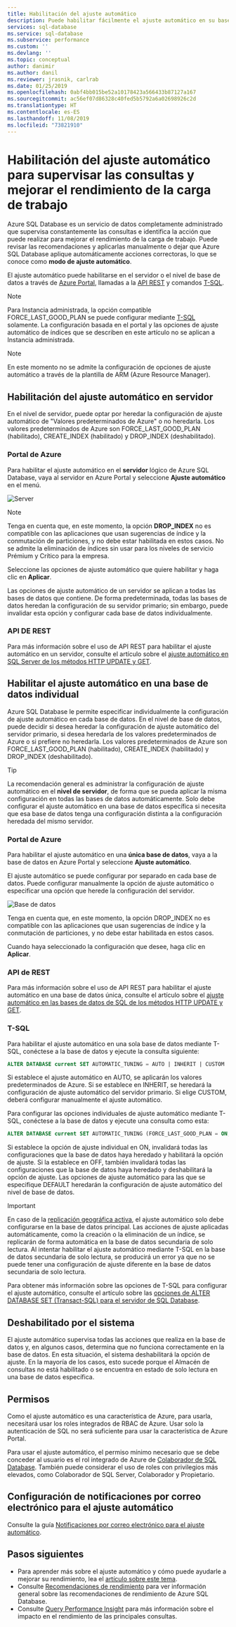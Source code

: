 ```yaml
---
title: Habilitación del ajuste automático
description: Puede habilitar fácilmente el ajuste automático en su base de datos de Azure SQL.
services: sql-database
ms.service: sql-database
ms.subservice: performance
ms.custom: ''
ms.devlang: ''
ms.topic: conceptual
author: danimir
ms.author: danil
ms.reviewer: jrasnik, carlrab
ms.date: 01/25/2019
ms.openlocfilehash: 0abf4bb015be52a10178423a566433b87127a167
ms.sourcegitcommit: ac56ef07d86328c40fed5b5792a6a02698926c2d
ms.translationtype: HT
ms.contentlocale: es-ES
ms.lasthandoff: 11/08/2019
ms.locfileid: "73821910"
---
```

# <a name="enable-automatic-tuning-to-monitor-queries-and-improve-workload-performance"></a>Habilitación del ajuste automático para supervisar las consultas y mejorar el rendimiento de la carga de trabajo

Azure SQL Database es un servicio de datos completamente administrado que supervisa constantemente las consultas e identifica la acción que puede realizar para mejorar el rendimiento de la carga de trabajo. Puede revisar las recomendaciones y aplicarlas manualmente o dejar que Azure SQL Database aplique automáticamente acciones correctoras, lo que se conoce como **modo de ajuste automático**.

El ajuste automático puede habilitarse en el servidor o el nivel de base de datos a través de [Azure Portal](sql-database-automatic-tuning-enable.md#azure-portal), llamadas a la [API REST](sql-database-automatic-tuning-enable.md#rest-api) y comandos [T-SQL](https://docs.microsoft.com/sql/t-sql/statements/alter-database-transact-sql-set-options?view=azuresqldb-current).

> [!NOTE]
> Para Instancia administrada, la opción compatible FORCE_LAST_GOOD_PLAN se puede configurar mediante [T-SQL](https://azure.microsoft.com/blog/automatic-tuning-introduces-automatic-plan-correction-and-t-sql-management) solamente. La configuración basada en el portal y las opciones de ajuste automático de índices que se describen en este artículo no se aplican a Instancia administrada.

> [!NOTE]
> En este momento no se admite la configuración de opciones de ajuste automático a través de la plantilla de ARM (Azure Resource Manager).

## <a name="enable-automatic-tuning-on-server"></a>Habilitación del ajuste automático en servidor

En el nivel de servidor, puede optar por heredar la configuración de ajuste automático de "Valores predeterminados de Azure" o no heredarla. Los valores predeterminados de Azure son FORCE_LAST_GOOD_PLAN (habilitado), CREATE_INDEX (habilitado) y DROP_INDEX (deshabilitado).

### <a name="azure-portal"></a>Portal de Azure

Para habilitar el ajuste automático en el **servidor** lógico de Azure SQL Database, vaya al servidor en Azure Portal y seleccione **Ajuste automático** en el menú.

![Server](./media/sql-database-automatic-tuning-enable/server.png)

> [!NOTE]
> Tenga en cuenta que, en este momento, la opción **DROP_INDEX** no es compatible con las aplicaciones que usan sugerencias de índice y la conmutación de particiones, y no debe estar habilitada en estos casos. No se admite la eliminación de índices sin usar para los niveles de servicio Prémium y Crítico para la empresa.
>

Seleccione las opciones de ajuste automático que quiere habilitar y haga clic en **Aplicar**.

Las opciones de ajuste automático de un servidor se aplican a todas las bases de datos que contiene. De forma predeterminada, todas las bases de datos heredan la configuración de su servidor primario; sin embargo, puede invalidar esta opción y configurar cada base de datos individualmente.

### <a name="rest-api"></a>API DE REST

Para más información sobre el uso de API REST para habilitar el ajuste automático en un servidor, consulte el artículo sobre el [ajuste automático en SQL Server de los métodos HTTP UPDATE y GET](https://docs.microsoft.com/rest/api/sql/serverautomatictuning).

## <a name="enable-automatic-tuning-on-an-individual-database"></a>Habilitar el ajuste automático en una base de datos individual

Azure SQL Database le permite especificar individualmente la configuración de ajuste automático en cada base de datos. En el nivel de base de datos, puede decidir si desea heredar la configuración de ajuste automático del servidor primario, si desea heredarla de los valores predeterminados de Azure o si prefiere no heredarla. Los valores predeterminados de Azure son FORCE_LAST_GOOD_PLAN (habilitado), CREATE_INDEX (habilitado) y DROP_INDEX (deshabilitado).

> [!TIP]
> La recomendación general es administrar la configuración de ajuste automático en el **nivel de servidor**, de forma que se pueda aplicar la misma configuración en todas las bases de datos automáticamente. Solo debe configurar el ajuste automático en una base de datos específica si necesita que esa base de datos tenga una configuración distinta a la configuración heredada del mismo servidor.
>

### <a name="azure-portal"></a>Portal de Azure

Para habilitar el ajuste automático en una **única base de datos**, vaya a la base de datos en Azure Portal y seleccione **Ajuste automático**.

El ajuste automático se puede configurar por separado en cada base de datos. Puede configurar manualmente la opción de ajuste automático o especificar una opción que herede la configuración del servidor.

![Base de datos](./media/sql-database-automatic-tuning-enable/database.png)

Tenga en cuenta que, en este momento, la opción DROP_INDEX no es compatible con las aplicaciones que usan sugerencias de índice y la conmutación de particiones, y no debe estar habilitada en estos casos.

Cuando haya seleccionado la configuración que desee, haga clic en **Aplicar**.

### <a name="rest-api"></a>API de REST

Para más información sobre el uso de API REST para habilitar el ajuste automático en una base de datos única, consulte el artículo sobre el [ajuste automático en las bases de datos de SQL de los métodos HTTP UPDATE y GET](https://docs.microsoft.com/rest/api/sql/databaseautomatictuning).

### <a name="t-sql"></a>T-SQL

Para habilitar el ajuste automático en una sola base de datos mediante T-SQL, conéctese a la base de datos y ejecute la consulta siguiente:

```SQL
ALTER DATABASE current SET AUTOMATIC_TUNING = AUTO | INHERIT | CUSTOM
```

Si establece el ajuste automático en AUTO, se aplicarán los valores predeterminados de Azure. Si se establece en INHERIT, se heredará la configuración de ajuste automático del servidor primario. Si elige CUSTOM, deberá configurar manualmente el ajuste automático.

Para configurar las opciones individuales de ajuste automático mediante T-SQL, conéctese a la base de datos y ejecute una consulta como esta:

```SQL
ALTER DATABASE current SET AUTOMATIC_TUNING (FORCE_LAST_GOOD_PLAN = ON, CREATE_INDEX = DEFAULT, DROP_INDEX = OFF)
```

Si establece la opción de ajuste individual en ON, invalidará todas las configuraciones que la base de datos haya heredado y habilitará la opción de ajuste. Si la establece en OFF, también invalidará todas las configuraciones que la base de datos haya heredado y deshabilitará la opción de ajuste. Las opciones de ajuste automático para las que se especifique DEFAULT heredarán la configuración de ajuste automático del nivel de base de datos.  

> [!IMPORTANT]
> En caso de la [replicación geográfica activa](sql-database-auto-failover-group.md), el ajuste automático solo debe configurarse en la base de datos principal. Las acciones de ajuste aplicadas automáticamente, como la creación o la eliminación de un índice, se replicarán de forma automática en la base de datos secundaria de solo lectura. Al intentar habilitar el ajuste automático mediante T-SQL en la base de datos secundaria de solo lectura, se producirá un error ya que no se puede tener una configuración de ajuste diferente en la base de datos secundaria de solo lectura.
>

Para obtener más información sobre las opciones de T-SQL para configurar el ajuste automático, consulte el artículo sobre las [opciones de ALTER DATABASE SET (Transact-SQL) para el servidor de SQL Database](https://docs.microsoft.com/sql/t-sql/statements/alter-database-transact-sql-set-options?view=azuresqldb-current).

## <a name="disabled-by-the-system"></a>Deshabilitado por el sistema

El ajuste automático supervisa todas las acciones que realiza en la base de datos y, en algunos casos, determina que no funciona correctamente en la base de datos. En esta situación, el sistema deshabilitará la opción de ajuste. En la mayoría de los casos, esto sucede porque el Almacén de consultas no está habilitado o se encuentra en estado de solo lectura en una base de datos específica.

## <a name="permissions"></a>Permisos

Como el ajuste automático es una característica de Azure, para usarla, necesitará usar los roles integrados de RBAC de Azure. Usar solo la autenticación de SQL no será suficiente para usar la característica de Azure Portal.

Para usar el ajuste automático, el permiso mínimo necesario que se debe conceder al usuario es el rol integrado de Azure de [Colaborador de SQL Database](../role-based-access-control/built-in-roles.md#sql-db-contributor). También puede considerar el uso de roles con privilegios más elevados, como Colaborador de SQL Server, Colaborador y Propietario.

## <a name="configure-automatic-tuning-e-mail-notifications"></a>Configuración de notificaciones por correo electrónico para el ajuste automático

Consulte la guía [Notificaciones por correo electrónico para el ajuste automático](sql-database-automatic-tuning-email-notifications.md).

## <a name="next-steps"></a>Pasos siguientes

* Para aprender más sobre el ajuste automático y cómo puede ayudarle a mejorar su rendimiento, lea el [artículo sobre este tema](sql-database-automatic-tuning.md).
* Consulte [Recomendaciones de rendimiento](sql-database-advisor.md) para ver información general sobre las recomendaciones de rendimiento de Azure SQL Database.
* Consulte [Query Performance Insight](sql-database-query-performance.md) para más información sobre el impacto en el rendimiento de las principales consultas.
